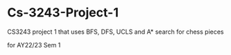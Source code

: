 # Cs-3243-Project-1
CS3243 project 1 that uses BFS, DFS, UCLS and A* search for chess pieces

for AY22/23 Sem 1
